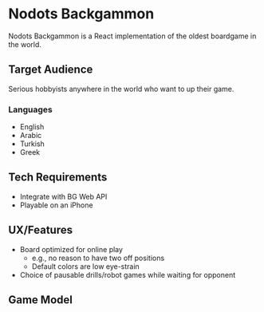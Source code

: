 # Nodots Backgammon

Nodots Backgammon is a React implementation of the oldest boardgame in the world.

## Target Audience

Serious hobbyists anywhere in the world who want to up their game.

### Languages

- English
- Arabic
- Turkish
- Greek

## Tech Requirements

- Integrate with BG Web API
- Playable on an iPhone

## UX/Features

- Board optimized for online play
  - e.g., no reason to have two off positions
  - Default colors are low eye-strain
- Choice of pausable drills/robot games while waiting for opponent

## Game Model

